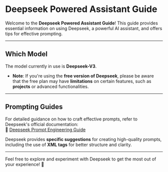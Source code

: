 # **Deepseek Powered Assistant Guide**

Welcome to the **Deepseek Powered Assistant Guide**! This guide provides essential information on using Deepseek, a powerful AI assistant, and offers tips for effective prompting.

---

## **Which Model**  
The model currently in use is **Deepseek-V3**.  

- **Note**: If you're using the **free version of Deepseek**, please be aware that the free plan may have **limitations** on certain features, such as **projects** or advanced functionalities.

---

## **Prompting Guides**  
For detailed guidance on how to craft effective prompts, refer to Deepseek's official documentation:  
🔗 [Deepseek Prompt Engineering Guide](https://docs.deepseek.com/en/docs/build-with-deepseek/prompt-engineering/use-xml-tags)  

Deepseek provides **specific suggestions** for creating high-quality prompts, including the use of **XML tags** for better structure and clarity.  

---

Feel free to explore and experiment with Deepseek to get the most out of your experience! 🚀